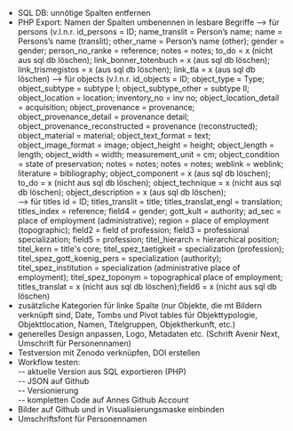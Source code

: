 - SQL DB: unnötige Spalten entfernen
- PHP Export: Namen der Spalten umbenennen in lesbare Begriffe
--> für persons (v.l.n.r. id_persons = ID; name_translit = Person’s name; name = Persons’s name (translit); other_name = Person’s name (other); gender = gender; person_no_ranke = reference; notes = notes; to_do = x (nicht aus sql db löschen); link_bonner_totenbuch = x (aus sql db löschen); link_trismegistos = x (aus sql db löschen); link_tla = x (aus sql db löschen)
--> für objects (v.l.n.r. id_objects = ID; object_type = Type; object_subtype = subtype I; object_subtype_other = subtype II; object_location = location; inventory_no = inv no; object_location_detail = acquisition; object_provenance = provenance; object_provenance_detail = provenance detail; object_provenance_reconstructed = provenance (reconstructed); object_material = material; object_text_format = text; object_image_format = image; object_height = height; object_length = length; object_width = width; measurement_unit = cm; object_condition = state of preservation;  notes = notes; notes = notes;  weblink = weblink; literature = bibliography; object_component = x (aus sql db löschen); to_do = x (nicht aus sql db löschen); object_technique = x (nicht aus sql db löschen); object_description = x (aus sql db löschen);  
--> für titles id = ID; titles_translit = title; titles_translat_engl = translation; titles_index = reference; field4 = gender; gott_kult = authority; ad_sec = place of employment (administrative); region = place of employment (topographic); field2 = field of profession; field3 = professional specialization; field5 = profession; titel_hierarch = hierarchical position; titel_kern = title's core; titel_spez_taetigkeit = specialization (profession); titel_spez_gott_koenig_pers = specialization (authority); titel_spez_institution = specialization (administrative place of employment); titel_spez_toponym = topographical place of employment; titles_translat = x (nicht aus sql db löschen);field6 = x (nicht aus sql db löschen)
- zusätzliche Kategorien für linke Spalte (nur Objekte, die mt Bildern verknüpft sind, Date, Tombs und Pivot tables für Objekttypologie, Objekttlocation, Namen, Titelgruppen, Objektherkunft, etc.) 
- generelles Design anpassen, Logo, Metadaten etc. (Schrift Avenir Next, Umschrift für Personennamen)
- Testversion mit Zenodo verknüpfen, DOI erstellen
- Workflow testen:   
-- aktuelle Version aus SQL exportieren (PHP)  
-- JSON auf Github  
-- Versionierung  
-- kompletten Code auf Annes Github Account
- Bilder auf Github und in Visualisierungsmaske einbinden
- Umschriftsfont für Personennamen
